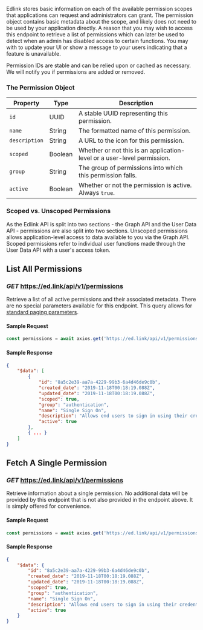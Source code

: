 Edlink stores basic information on each of the available permission scopes that applications can request and administrators can grant. The permission object contains basic metadata about the scope, and likely does not need to be used by your application directly. A reason that you may wish to access this endpoint to retrieve a list of permissions which can later be used to detect when an admin has disabled access to certain functions. You may with to update your UI or show a message to your users indicating that a feature is unavailable.

Permission IDs are stable and can be relied upon or cached as necessary. We will notify you if permissions are added or removed.

### The Permission Object
| Property | Type | Description |
|---|---|---|
| `id` | UUID | A stable UUID representing this permission. |
| `name` | String | The formatted name of this permission. |
| `description` | String | A URL to the icon for this permission. |
| `scoped` | Boolean | Whether or not this is an application-level or a user-level permission. |
| `group` | String | The group of permissions into which this permission falls. |
| `active` | Boolean | Whether or not the permission is active. Always `true`. |

### Scoped vs. Unscoped Permissions

As the Edlink API is split into two sections - the Graph API and the User Data API - permissions are also split into two sections. Unscoped permissions allows application-level access to data available to you via the Graph API. Scoped permissions refer to individual user functions made through the User Data API with a user's access token.

## List All Permissions
### *GET* https://ed.link/api/v1/permissions

Retrieve a list of all active permissions and their associated metadata. There are no special parameters available for this endpoint. This query allows for [standard paging parameters](/docs/graph/paginated-requests).

#### Sample Request

```javascript
const permissions = await axios.get('https://ed.link/api/v1/permissions');
```

#### Sample Response

```json
{
    "$data": [
        {
            "id": "8a5c2e39-aa7a-4229-99b3-6a4d46de9c0b",
            "created_date": "2019-11-18T00:18:19.088Z",
            "updated_date": "2019-11-18T00:18:19.088Z",
            "scoped": true,
            "group": "authentication",
            "name": "Single Sign On",
            "description": "Allows end users to sign in using their credentials from the selected source.",
            "active": true
        },
        { ... }
    ]
}
```

## Fetch A Single Permission
### *GET* https://ed.link/api/v1/permissions

Retrieve information about a single permission. No additional data will be provided by this endpoint that is not also provided in the endpoint above. It is simply offered for convenience.

#### Sample Request

```javascript
const permissions = await axios.get('https://ed.link/api/v1/permissions/8a5c2e39-aa7a-4229-99b3-6a4d46de9c0b');
```

#### Sample Response

```json
{
    "$data": {
        "id": "8a5c2e39-aa7a-4229-99b3-6a4d46de9c0b",
        "created_date": "2019-11-18T00:18:19.088Z",
        "updated_date": "2019-11-18T00:18:19.088Z",
        "scoped": true,
        "group": "authentication",
        "name": "Single Sign On",
        "description": "Allows end users to sign in using their credentials from the selected source.",
        "active": true
    }
}
```